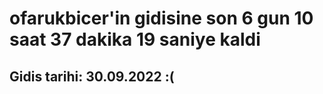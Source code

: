 # ofarukbicer'in gidisine son 6 gun 10 saat 37 dakika 19 saniye kaldi

## Gidis tarihi: 30.09.2022 :(